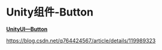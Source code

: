 # Unity组件-Button

**[UnityUI—Button](<https://juejin.cn/post/7090718228414103559>)**

<https://blog.csdn.net/q764424567/article/details/119989323>
